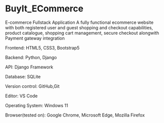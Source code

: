# BuyIt_ECommerce
E-commerce Fullstack Application
A fully functional ecommerce website with both registered user and guest shopping and checkout capabilities, product catalogue, shopping cart management, secure checkout alongwith Payment gateway integration



Frontend: HTML5, CSS3, Bootstrap5



Backend: Python, Django



API: Django Framework




Database: SQLite



Version control: GitHub,Git



Editor: VS Code



Operating System: Windows 11



Browser(tested on): Google Chrome, Microsoft Edge, Mozilla Firefox


    
